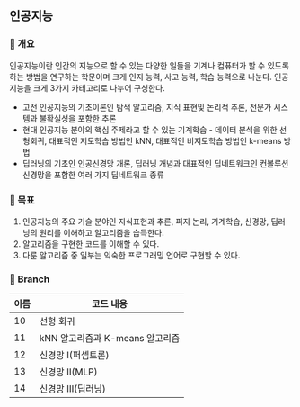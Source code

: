 인공지능
---
### 📍 개요
인공지능이란 인간의 지능으로 할 수 있는 다양한 일들을 기계나 컴퓨터가 할 수 있도록 하는 방법을 연구하는 학문이며 크게 인지 능력, 사고 능력, 학습 능력으로 나눈다. 인공지능을 크게 3가지 카테고리로 나누어 구성한다.<br>
- 고전 인공지능의 기초이론인 탐색 알고리즘, 지식 표현및 논리적 추론, 전문가 시스템과 불확실성을 포함한 추론
- 현대 인공지능 분야의 핵심 주제라고 할 수 있는 기계학습 - 데이터 분석을 위한 선형회귀, 대표적인 지도학습 방법인 kNN, 대표적인 비지도학습 방법인 k-means 방법
- 딥러닝의 기초인 인공신경망 개론, 딥러닝 개념과 대표적인 딥네트워크인 컨볼루션 신경망을 포함한 여러 가지 딥네트워크 종류

### 📍 목표
1. 인공지능의 주요 기술 분야인 지식표현과 추론, 퍼지 논리, 기계학습, 신경망, 딥러닝의 원리를 이해하고 알고리즘을 습득한다.
2. 알고리즘을 구현한 코드를 이해할 수 있다.
3. 다룬 알고리즘 중 일부는 익숙한 프로그래밍 언어로 구현할 수 있다.

### 📍 Branch
| 이름 | 코드 내용                           |
|------------|------------------------------------|
| 10         | 선형 회귀                           |
| 11         | kNN 알고리즘과 K-means 알고리즘       |
| 12         | 신경망 I(퍼셉트론)                   |
| 13         | 신경망 II(MLP)                      |
| 14         | 신경망 III(딥러닝)                  |


